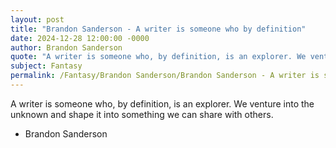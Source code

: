 ```yaml
---
layout: post
title: "Brandon Sanderson - A writer is someone who by definition"
date: 2024-12-28 12:00:00 -0000
author: Brandon Sanderson
quote: "A writer is someone who, by definition, is an explorer. We venture into the unknown and shape it into something we can share with others."
subject: Fantasy
permalink: /Fantasy/Brandon Sanderson/Brandon Sanderson - A writer is someone who by definition
---
```


A writer is someone who, by definition, is an explorer. We venture into the unknown and shape it into something we can share with others.

- Brandon Sanderson
